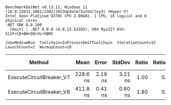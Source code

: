 ```

BenchmarkDotNet v0.13.11, Windows 11 (10.0.22631.2861/23H2/2023Update/SunValley3) (Hyper-V)
Intel Xeon Platinum 8370C CPU 2.80GHz, 1 CPU, 16 logical and 8 physical cores
.NET SDK 8.0.100
  [Host] : .NET 8.0.0 (8.0.23.53103), X64 RyuJIT AVX-512F+CD+BW+DQ+VL+VBMI

Job=MediumRun  Toolchain=InProcessEmitToolchain  IterationCount=15  
LaunchCount=2  WarmupCount=10  

```
| Method                   | Mean     | Error   | StdDev  | Ratio | RatioSD | Gen0   | Allocated | Alloc Ratio |
|------------------------- |---------:|--------:|--------:|------:|--------:|-------:|----------:|------------:|
| ExecuteCircuitBreaker_V7 | 228.6 ns | 2.19 ns | 3.21 ns |  1.00 |    0.00 | 0.0200 |     504 B |        1.00 |
| ExecuteCircuitBreaker_V8 | 411.8 ns | 0.41 ns | 0.60 ns |  1.80 |    0.03 |      - |         - |        0.00 |
